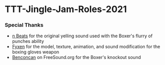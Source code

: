 # TTT-Jingle-Jam-Roles-2021

### Special Thanks
- [n Beats](https://www.youtube.com/channel/UCqeNgQLxwkV8TqEyxG_q60Q) for the original yelling sound used with the Boxer's flurry of punches ability
- [Fyxen](https://steamcommunity.com/profiles/76561198810121546/) for the model, texture, animation, and sound modification for the boxing gloves weapon
- [Benconcan](https://freesound.org/people/Benboncan/sounds/66951/) on FreeSound.org for the Boxer's knockout sound